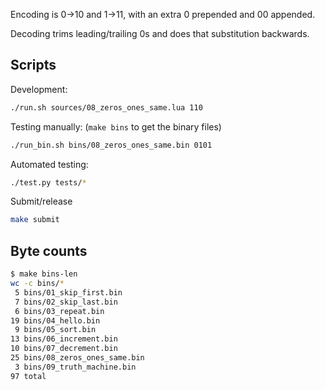 Encoding is 0→10 and 1→11, with an extra 0 prepended and 00 appended.

Decoding trims leading/trailing 0s and does that substitution backwards.

## Scripts

Development:

```bash
./run.sh sources/08_zeros_ones_same.lua 110
```

Testing manually: (`make bins` to get the binary files)

```bash
./run_bin.sh bins/08_zeros_ones_same.bin 0101
```

Automated testing:

```bash
./test.py tests/*
```

Submit/release

```bash
make submit
```

## Byte counts

```sh
$ make bins-len
wc -c bins/*
 5 bins/01_skip_first.bin
 7 bins/02_skip_last.bin
 6 bins/03_repeat.bin
19 bins/04_hello.bin
 9 bins/05_sort.bin
13 bins/06_increment.bin
10 bins/07_decrement.bin
25 bins/08_zeros_ones_same.bin
 3 bins/09_truth_machine.bin
97 total
```
